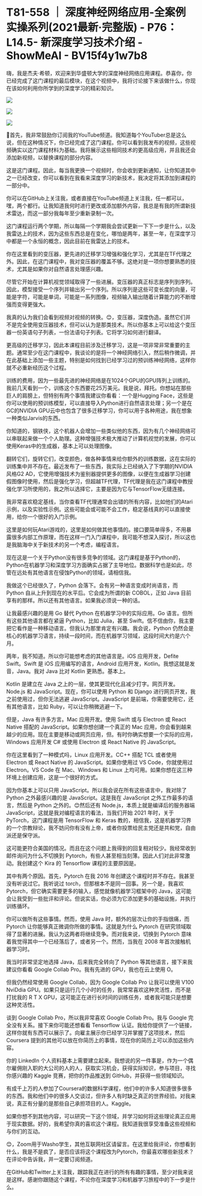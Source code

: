# T81-558 ｜ 深度神经网络应用-全案例实操系列(2021最新·完整版) - P76：L14.5- 新深度学习技术介绍 - ShowMeAI - BV15f4y1w7b8

嗨，我是杰夫·希顿，欢迎来到华盛顿大学的深度神经网络应用课程。恭喜你，你已经完成了这门课程的最后模块，在这个视频中，我将讨论接下来该做什么，你现在该如何利用你所学到的深度学习的精彩知识。

![](img/a91417cfc592c8cbc1c1b596760d6c98_1.png)

![](img/a91417cfc592c8cbc1c1b596760d6c98_2.png)

![](img/a91417cfc592c8cbc1c1b596760d6c98_3.png)

🎼首先，我非常鼓励你订阅我的YouTube频道。我知道每个YouTuber总是这么说，但在这种情况下，你已经完成了这门课程。你可以看到我发布的视频，这些视频确实以这门课程材料为基础。我将展示这些相同技术的更高级应用，并且我还会添加新视频，以替换课程的部分内容。

这是这门课程。因此，每当我更换一个视频时，你会收到更新通知，让你知道其中之一已经改变，你可以看到在我看来深度学习的新技术，我决定将其添加到课程的一部分中。

你可以在GitHub上关注我，或者直接在YouTube频道上关注我，任一都可以，嘿，两个都行。让我知道我何时进行更改或添加额外内容，我总是有我的所谓新技术雷达，而这一部分我每年至少重新录制一次。

这门课程运行两个学期，所以每隔一个学期我会尝试更新一下下一步是什么，以及我雷达上的技术，因为这些东西总是在变化，哪怕是两年，甚至一年，在深度学习中都是一个永恒的概念，因此目前在我雷达上的技术。

你在这里看到的变压器，更先进的迁移学习增强和强化学习，尤其是在TF代理之外。因此，在这门课程中，我对变压器的覆盖不够。这绝对是一项你想要熟悉的技术，尤其是如果你对自然语言处理感兴趣。

尽管它开始在计算机视觉领域取得了一些进展。变压器的真正标志是序列到序列。因此，模型接受一个序列并输出另一个序列。所以序列是这些可变长度的向量，可能是字符，可能是单词，可能是一系列图像，视频输入输出随着计算能力的不断增强而变得更强大。

我真的认为我们会看到视频对视频的转换。😊，变压器，深度伪造。虽然它们并不是完全使用变压器技术，但可以认为是那类技术。所以你基本上可以给这个变压器一份英语句子列表，一份法语句子列表。它将学习如何进行翻译。

更高级的迁移学习，因此本课程目前涉及迁移学习，这是一项非常非常重要的主题。通常至少在这门课程中，我谈论的是将一个神经网络引入，然后稍作微调，并在此基础上添加一些主题，特别是如何找到已经学习过的预训练神经网络，这样你就不必重新经历这个过程。

训练的费用，因为一些最先进的神经网络是在1024个GPU的GPU阵列上训练的。我前几天看到一个，训练这个东西要花25万美元。我是说，拜托。你想站在那些巨人的肩膀上，但特别有两个事情我建议你看看：一个是Hugging Face，这些是你可以使用的预训练模型，可以直接导入Python进行自然语言处理；另一个是在GC的NVIDIA GPU云中也包含了很多迁移学习，你可以用于各种用途，我在想象一种类似Jarvis的东西。

你知道的，钢铁侠，这个机器人会增加一些类似他的东西，因为有几个神经网络可以串联起来做一个个人助理。这种增强技术极大推动了计算机视觉的发展，你可以使用Keras中的生成器，基本上可以处理图像。

翻转它们，旋转它们，改变颜色，做各种事情来给你额外的训练数据，这在实际的训练集中并不存在。最近发布了一些东西，我实际上已经纳入了下学期的NVIDIA风格G2 AD，它使用增强技术为鉴别器提供更多的图像，以便在生成器学习创建假图像时使用，然后是强化学习，但超越TF代理，TF代理是我在这门课程中教授强化学习所使用的，我之所以选择它，主要是因为它与TensorFlow无缝连接。

我非常喜欢稳定基线，当你查看TF代理通常会出错的所有内容，比如他们的Atari示例，以及实验性示例。这些可能会或可能不会工作，稳定基线真的可以直接使用，给你一个很好的入门示例。

这里是如何玩Atari游戏的，这里是如何做其他事情的。接口要简单得多，不用暴露很多内部工作原理，而在这样一门入门课程中，我可能不想深入探讨，所以这也是我脑海中关于新技术的另一个考虑，编程语言。

现在这是一个关于Python没有很多竞争的领域。这门课程是基于Python的，Python在机器学习和深度学习方面确实占据了主导地位。数据科学也是如此，尽管在远处有其他语言在侵蚀Python的领域，请相信我。

我做这个已经很久了，Python 会落下。会有另一种语言变成时尚语言，而 Python 自从上升到现在的水平后。它会成为所谓的新 COBOL，正如 Java 目前享有的那样。所以还有其他语言。如果我必须说一种的话。

让我最感兴趣的是用 Go 替代 Python 在机器学习中的实际应用。Go 语言。但所有这些其他语言都在紧逼 Python，比如 Julia，甚至 Swift。信不信由你，我主要把它看作是一种移动语言。但我认为那里肯定有兴趣。我会说，Python 仍然会是核心的机器学习语言，持续一段时间，而在机器学习领域，这段时间大约是六个月。

两年，我不知道。所以你可能想考虑的其他语言是。iOS 应用开发，Defite Swift。Swift 是 iOS 应用编写的语言，Android 应用开发，Kotlin。我想这就是发音，Java。我对 Java 比对 Kotlin 更熟悉。基本上。

Kotlin 是建立在 Java 之上的一层，使其更现代化且减少打字。网页开发。Node.js 和 JavaScript。现在，你可以使用 Python 和 Django 进行网页开发，我之前使用过，但你无法逃避 JavaScript。JavaScript 是前端，你需要使用它，还有其他语言，比如 Ruby，可以让你稍微逃避一下。

但是，Java 有许多方言。Mac 应用开发。使用 Swift 或与 Electron 或 React Native 搭配的 JavaScript。如果你想创建一个真正的 Mac 应用，你会看到越来越少的应用。现在主要是移动或网页应用，但。有时你确实想要一个实际的应用，Windows 应用开发 C# 或使用 Electron 或 React Native 的 JavaScript。

你在这里看到了一种模式吗，Linux 应用开发。CC++ 搭配 TCL 或者使用 Electron 或 React Native 的 JavaScript。如果你使用过 VS Code，你就使用过 Electron。VS Code 在 Mac、Windows 和 Linux 上均可用。如果你想在这三种环境上创建应用，这是一个很好的方式。

因为你基本上可以只用 JavaScript。所以我会说在所有这些语言中，我对除了 Python 之外最感兴趣的是 JavaScript。这是我在 JavaScript 之外工作最多的语言，然后是 Python 之外的。😊然后还有 Node.js，本质上就是编译后的服务器端 JavaScript，这就是我对编程语言的看法，当我们开始 2021 年时，关于 PyTorch，这门课程是用 TensorFlow 和 Keras 教的，相信我，这是机器学习界的一个宗教辩论，我不妨问你有没有上帝，或者你投票给民主党还是共和党，自由派还是保守派。

这可能更符合美国的情况。而且在这个问题上我得到的回复相对较少。我经常收到邮件询问为什么不切换到 Pytorch，有些人甚至相当刻薄。因此人们对此非常激动。我创建这个 Kira 的 Tensorflow 课程的主要原因是。

其中有两个原因。首先，Pytorch 在我 2016 年创建这个课程时并不存在。我甚至没有听说过它。我听说过 torch，但那根本不是同一回事。另一个是，我喜欢 Pytorch，但它确实需要更多的输入，感觉就像机器学习框架中的 Java，这可能会让我受到一些批评和评论。但说实话，你必须为它添加更多的基础设施，并执行训练循环。

你可以做所有这些事情。然而，使用 Java 时，额外的层次让你的手指很痛，而 Pytorch 让你能够真正微调你所做的事情。这就是为什么 Pytorch 在研究领域取得了显著的进展。我认为这两者将继续竞争。而对我来说，切换到 Pytorch 意味着我觉得其中一个已经落后了，或者另一个。然而，当我在 2008 年首次接触机器学习时。

我当时非常坚定地选择 Java，后来我完全转向了 Python 等其他语言，接下来我建议你看看 Google Collab Pro。我有先进的 GPU，我也在云上使用 O。

但我仍然经常使用 Google Collab，因为 Google Collab Pro 让我可以使用 V100 NviDdia GPU。如果只是运行几个小时的任务，我常常喜欢这种灵活性，而不是打扰我的 R T X GPU，这可能正在进行长时间的训练任务，或者我可能只是想要这种灵活性。

谈到 Google Collab Pro，所以我非常喜欢 Google Collab Pro。我与 Google 完全没有关系。接下来你可能还想看看 Tensorflow 认证。我给你提供了一个链接，这样你就有东西可以展示了。向雇主展示你已经学习并掌握了这项技术，然后 Coursera 提到的其他可以放在你简历上的事情，现在你的简历上可以添加这些内容。

你的 LinkedIn 个人资料基本上需要建立起来。我想说的另一件事是，作为一个偶尔雇佣刚入职的大公司的人的人，获取实习机会，获得实际知识，参与项目，寻找你感兴趣的 Kaggle 竞赛，把你的作品推送到 GitHub，并获得一些领域知识。

有成千上万的人参加了Coursera的数据科学课程，他们中的许多人知道很多很多的东西。我和他们中的很多人交谈过，但许多人有时缺乏真正的世界经验。对我来说，真正有分量的是那些自己承担项目的人。Kaggle。

如果你想不到其他内容，可以研究一下这个领域，并学习如何将这些理论真正应用于现实数据。好的，我希望你真的喜欢这个课程。我知道我很享受准备这些视频和与你们的互动。

😊，Zoom用于Washo学生，其他互联网社区请留言。在这里给我评论，你想看到什么，我是不是疯了，是否应该将这个课程改为Pytorch，你最喜欢哪些新技术？在评论中告诉我，并一定要订阅频道。

在GitHub和Twitter上关注我，跟踪我正在进行的所有有趣的事情，至少对我来说是这样。感谢你跟随这个课程，不论你在深度学习和机器学习旅程中的下一步是什么。
